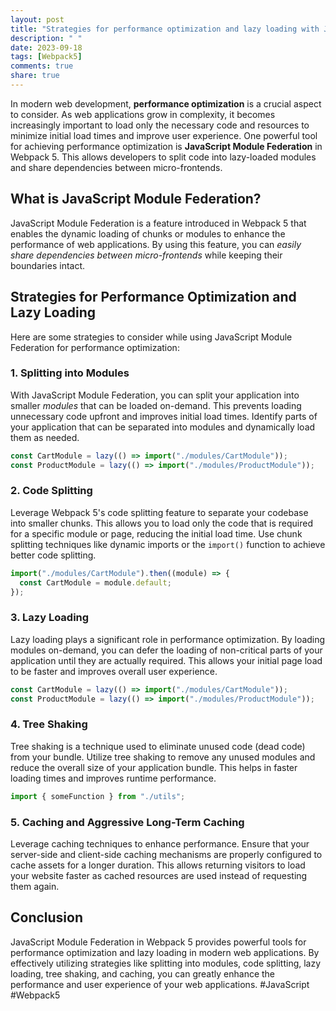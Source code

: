```yaml
---
layout: post
title: "Strategies for performance optimization and lazy loading with JavaScript Module Federation in Webpack 5"
description: " "
date: 2023-09-18
tags: [Webpack5]
comments: true
share: true
---
```


In modern web development, **performance optimization** is a crucial aspect to consider. As web applications grow in complexity, it becomes increasingly important to load only the necessary code and resources to minimize initial load times and improve user experience. One powerful tool for achieving performance optimization is **JavaScript Module Federation** in Webpack 5. This allows developers to split code into lazy-loaded modules and share dependencies between micro-frontends.

## What is JavaScript Module Federation?

JavaScript Module Federation is a feature introduced in Webpack 5 that enables the dynamic loading of chunks or modules to enhance the performance of web applications. By using this feature, you can *easily share dependencies between micro-frontends* while keeping their boundaries intact.

## Strategies for Performance Optimization and Lazy Loading

Here are some strategies to consider while using JavaScript Module Federation for performance optimization:

### 1. Splitting into Modules

With JavaScript Module Federation, you can split your application into smaller *modules* that can be loaded on-demand. This prevents loading unnecessary code upfront and improves initial load times. Identify parts of your application that can be separated into modules and dynamically load them as needed.

```javascript
const CartModule = lazy(() => import("./modules/CartModule"));
const ProductModule = lazy(() => import("./modules/ProductModule"));
```

### 2. Code Splitting

Leverage Webpack 5's code splitting feature to separate your codebase into smaller chunks. This allows you to load only the code that is required for a specific module or page, reducing the initial load time. Use chunk splitting techniques like dynamic imports or the `import()` function to achieve better code splitting.

```javascript
import("./modules/CartModule").then((module) => {
  const CartModule = module.default;
});
```

### 3. Lazy Loading

Lazy loading plays a significant role in performance optimization. By loading modules on-demand, you can defer the loading of non-critical parts of your application until they are actually required. This allows your initial page load to be faster and improves overall user experience.

```javascript
const CartModule = lazy(() => import("./modules/CartModule"));
const ProductModule = lazy(() => import("./modules/ProductModule"));
```

### 4. Tree Shaking

Tree shaking is a technique used to eliminate unused code (dead code) from your bundle. Utilize tree shaking to remove any unused modules and reduce the overall size of your application bundle. This helps in faster loading times and improves runtime performance.

```javascript
import { someFunction } from "./utils";
```

### 5. Caching and Aggressive Long-Term Caching

Leverage caching techniques to enhance performance. Ensure that your server-side and client-side caching mechanisms are properly configured to cache assets for a longer duration. This allows returning visitors to load your website faster as cached resources are used instead of requesting them again.

## Conclusion

JavaScript Module Federation in Webpack 5 provides powerful tools for performance optimization and lazy loading in modern web applications. By effectively utilizing strategies like splitting into modules, code splitting, lazy loading, tree shaking, and caching, you can greatly enhance the performance and user experience of your web applications. #JavaScript #Webpack5